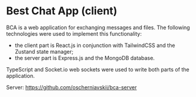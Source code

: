 # Best Chat App (client)

BCA is a web application for exchanging messages and files.
The following technologies were used to implement this functionality:
- the client part is React.js in conjunction with TailwindCSS and the Zustand state manager;
- the server part is Express.js and the MongoDB database.

TypeScript and Socket.io web sockets were used to write both parts of the application.

Server: https://github.com/oscherniavskii/bca-server
